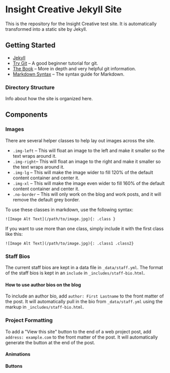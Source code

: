 # Insight Creative Jekyll Site

This is the repository for the Insight Creative test site. It is automatically transformed into a static site by Jekyll.

## Getting Started

* [Jekyll](http://jekyllrb.com)
* [Try Git](http://try.github.io) – A good beginner tutorial for git.
* [The Book](http://git-scm.com/book) – More in depth and very helpful git information.
* [Markdown Syntax](http://daringfireball.net/projects/markdown/syntax) – The syntax guide for Markdown.

### Directory Structure

Info about how the site is organized here.

## Components

### Images

There are several helper classes to help lay out images across the site.

* `.img-left` – This will float an image to the left and make it smaller so the text wraps around it.
* `.img-right`– This will float an image to the right and make it smaller so the text wraps around it.
* `.img-lg` – This will make the image wider to fill 120% of the default content container and center it.
* `.img-xl` – This will make the image even wider to fill 160% of the default content container and center it.
* `.no-border` – This will only work on the blog and work posts, and it will remove the default grey border.

To use these classes in markdown, use the following syntax:

```
![Image Alt Text](/path/to/image.jpg){: .class }
```

If you want to use more than one class, simply include it with the first class like this:

```
![Image Alt Text](/path/to/image.jpg){: .class1 .class2}
```

### Staff Bios

The current staff bios are kept in a data file in `_data/staff.yml`. The format of the staff bios is kept in an `include` in `_includes/staff-bio.html`.

#### How to use author bios on the blog

To include an author bio, add `author: First Lastname` to the front matter of the post. It will automatically pull in the bio from `_data/staff.yml` using the markup in `_includes/staff-bio.html`.

### Project Formatting

To add a "View this site" button to the end of a web project post, add `address: example.com` to the front matter of the post. It will automatically generate the button at the end of the post.

#### Animations

#### Buttons